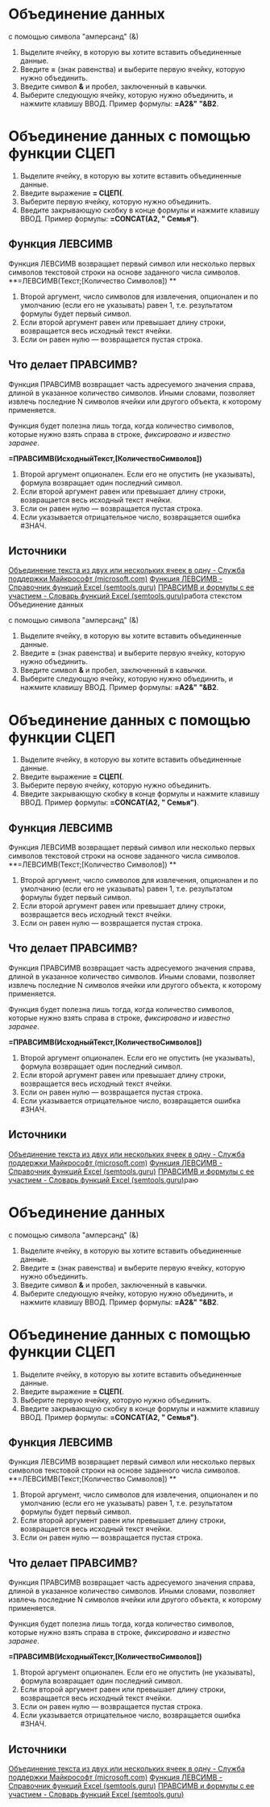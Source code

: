 # Объединение данных 

с помощью символа "амперсанд" (&)

1. Выделите ячейку, в которую вы хотите вставить объединенные данные.
2. Введите **=** (знак равенства) и выберите первую ячейку, которую нужно объединить.
3. Введите символ **&** и пробел, заключенный в кавычки.
4. Выберите следующую ячейку, которую нужно объединить, и нажмите клавишу ВВОД. Пример формулы: **=A2&" "&B2**.

# Объединение данных с помощью функции СЦЕП
1. Выделите ячейку, в которую вы хотите вставить объединенные данные.
2. Введите выражение **= СЦЕП(**.
3. Выберите первую ячейку, которую нужно объединить.
4. Введите закрывающую скобку в конце формулы и нажмите клавишу ВВОД. Пример формулы: **=CONCAT(A2, " Семья")**.

## Функция ЛЕВСИМВ
Функция ЛЕВСИМВ возвращает первый символ или несколько первых символов текстовой строки на основе заданного числа символов.
 **=ЛЕВСИМВ(Текст;[Количество Символов]) **
1. Второй аргумент, число символов для извлечения, опционален и по умолчанию (если его не указывать) равен 1, т.е. результатом формулы будет первый символ.
2. Если второй аргумент равен или превышает длину строки, возвращается весь исходный текст ячейки.
3. Если он равен нулю — возвращается пустая строка.

## Что делает ПРАВСИМВ?
Функция ПРАВСИМВ возвращает часть адресуемого значения справа, длиной в указанное количество символов. Иными словами, позволяет извлечь последние N символов ячейки или другого объекта, к которому применяется.

Функция будет полезна лишь тогда, когда количество символов, которые нужно взять справа в строке, _фиксировано и известно заранее_.

**=ПРАВСИМВ(ИсходныйТекст,[КоличествоСимволов])**

1. Второй аргумент опционален. Если его не опустить (не указывать), формула возвращает один последний символ.
2. Если второй аргумент равен или превышает длину строки, возвращается весь исходный текст ячейки.
3. Если он равен нулю — возвращается пустая строка.
4. Если указывается отрицательное число, возвращается ошибка #ЗНАЧ.

## Источники
[Объединение текста из двух или нескольких ячеек в одну - Служба поддержки Майкрософт (microsoft.com)](https://support.microsoft.com/ru-ru/office/%D0%BE%D0%B1%D1%8A%D0%B5%D0%B4%D0%B8%D0%BD%D0%B5%D0%BD%D0%B8%D0%B5-%D1%82%D0%B5%D0%BA%D1%81%D1%82%D0%B0-%D0%B8%D0%B7-%D0%B4%D0%B2%D1%83%D1%85-%D0%B8%D0%BB%D0%B8-%D0%BD%D0%B5%D1%81%D0%BA%D0%BE%D0%BB%D1%8C%D0%BA%D0%B8%D1%85-%D1%8F%D1%87%D0%B5%D0%B5%D0%BA-%D0%B2-%D0%BE%D0%B4%D0%BD%D1%83-81ba0946-ce78-42ed-b3c3-21340eb164a6)
[Функция ЛЕВСИМВ - Справочник функций Excel (semtools.guru)](https://semtools.guru/ru/excel-functions/left/#:~:text=%D0%92%D0%BE%D0%B7%D0%B2%D1%80%D0%B0%D1%89%D0%B0%D0%B5%D1%82%20%D0%BF%D0%B5%D1%80%D0%B2%D1%8B%D0%B5%20N%20%D1%81%D0%B8%D0%BC%D0%B2%D0%BE%D0%BB%D0%BE%D0%B2%20%D1%82%D0%B5%D0%BA%D1%81%D1%82%D0%B0,%D0%BD%D1%83%D0%BB%D1%8E%20%E2%80%94%20%D0%B2%D0%BE%D0%B7%D0%B2%D1%80%D0%B0%D1%89%D0%B0%D0%B5%D1%82%D1%81%D1%8F%20%D0%BF%D1%83%D1%81%D1%82%D0%B0%D1%8F%20%D1%81%D1%82%D1%80%D0%BE%D0%BA%D0%B0)
[ПРАВСИМВ и формулы с ее участием - Словарь функций Excel (semtools.guru)](https://semtools.guru/ru/excel-functions/right/)работа стекстом
Объединение данных 

с помощью символа "амперсанд" (&)

1. Выделите ячейку, в которую вы хотите вставить объединенные данные.
2. Введите **=** (знак равенства) и выберите первую ячейку, которую нужно объединить.
3. Введите символ **&** и пробел, заключенный в кавычки.
4. Выберите следующую ячейку, которую нужно объединить, и нажмите клавишу ВВОД. Пример формулы: **=A2&" "&B2**.

# Объединение данных с помощью функции СЦЕП
1. Выделите ячейку, в которую вы хотите вставить объединенные данные.
2. Введите выражение **= СЦЕП(**.
3. Выберите первую ячейку, которую нужно объединить.
4. Введите закрывающую скобку в конце формулы и нажмите клавишу ВВОД. Пример формулы: **=CONCAT(A2, " Семья")**.

## Функция ЛЕВСИМВ
Функция ЛЕВСИМВ возвращает первый символ или несколько первых символов текстовой строки на основе заданного числа символов.
 **=ЛЕВСИМВ(Текст;[Количество Символов]) **
1. Второй аргумент, число символов для извлечения, опционален и по умолчанию (если его не указывать) равен 1, т.е. результатом формулы будет первый символ.
2. Если второй аргумент равен или превышает длину строки, возвращается весь исходный текст ячейки.
3. Если он равен нулю — возвращается пустая строка.

## Что делает ПРАВСИМВ?
Функция ПРАВСИМВ возвращает часть адресуемого значения справа, длиной в указанное количество символов. Иными словами, позволяет извлечь последние N символов ячейки или другого объекта, к которому применяется.

Функция будет полезна лишь тогда, когда количество символов, которые нужно взять справа в строке, _фиксировано и известно заранее_.

**=ПРАВСИМВ(ИсходныйТекст,[КоличествоСимволов])**

1. Второй аргумент опционален. Если его не опустить (не указывать), формула возвращает один последний символ.
2. Если второй аргумент равен или превышает длину строки, возвращается весь исходный текст ячейки.
3. Если он равен нулю — возвращается пустая строка.
4. Если указывается отрицательное число, возвращается ошибка #ЗНАЧ.

## Источники
[Объединение текста из двух или нескольких ячеек в одну - Служба поддержки Майкрософт (microsoft.com)](https://support.microsoft.com/ru-ru/office/%D0%BE%D0%B1%D1%8A%D0%B5%D0%B4%D0%B8%D0%BD%D0%B5%D0%BD%D0%B8%D0%B5-%D1%82%D0%B5%D0%BA%D1%81%D1%82%D0%B0-%D0%B8%D0%B7-%D0%B4%D0%B2%D1%83%D1%85-%D0%B8%D0%BB%D0%B8-%D0%BD%D0%B5%D1%81%D0%BA%D0%BE%D0%BB%D1%8C%D0%BA%D0%B8%D1%85-%D1%8F%D1%87%D0%B5%D0%B5%D0%BA-%D0%B2-%D0%BE%D0%B4%D0%BD%D1%83-81ba0946-ce78-42ed-b3c3-21340eb164a6)
[Функция ЛЕВСИМВ - Справочник функций Excel (semtools.guru)](https://semtools.guru/ru/excel-functions/left/#:~:text=%D0%92%D0%BE%D0%B7%D0%B2%D1%80%D0%B0%D1%89%D0%B0%D0%B5%D1%82%20%D0%BF%D0%B5%D1%80%D0%B2%D1%8B%D0%B5%20N%20%D1%81%D0%B8%D0%BC%D0%B2%D0%BE%D0%BB%D0%BE%D0%B2%20%D1%82%D0%B5%D0%BA%D1%81%D1%82%D0%B0,%D0%BD%D1%83%D0%BB%D1%8E%20%E2%80%94%20%D0%B2%D0%BE%D0%B7%D0%B2%D1%80%D0%B0%D1%89%D0%B0%D0%B5%D1%82%D1%81%D1%8F%20%D0%BF%D1%83%D1%81%D1%82%D0%B0%D1%8F%20%D1%81%D1%82%D1%80%D0%BE%D0%BA%D0%B0)
[ПРАВСИМВ и формулы с ее участием - Словарь функций Excel (semtools.guru)](https://semtools.guru/ru/excel-functions/right/)раю
# Объединение данных 
с помощью символа "амперсанд" (&)

1. Выделите ячейку, в которую вы хотите вставить объединенные данные.
2. Введите **=** (знак равенства) и выберите первую ячейку, которую нужно объединить.
3. Введите символ **&** и пробел, заключенный в кавычки.
4. Выберите следующую ячейку, которую нужно объединить, и нажмите клавишу ВВОД. Пример формулы: **=A2&" "&B2**.

# Объединение данных с помощью функции СЦЕП
1. Выделите ячейку, в которую вы хотите вставить объединенные данные.
2. Введите выражение **= СЦЕП(**.
3. Выберите первую ячейку, которую нужно объединить.
4. Введите закрывающую скобку в конце формулы и нажмите клавишу ВВОД. Пример формулы: **=CONCAT(A2, " Семья")**.

## Функция ЛЕВСИМВ
Функция ЛЕВСИМВ возвращает первый символ или несколько первых символов текстовой строки на основе заданного числа символов.
 **=ЛЕВСИМВ(Текст;[Количество Символов]) **
1. Второй аргумент, число символов для извлечения, опционален и по умолчанию (если его не указывать) равен 1, т.е. результатом формулы будет первый символ.
2. Если второй аргумент равен или превышает длину строки, возвращается весь исходный текст ячейки.
3. Если он равен нулю — возвращается пустая строка.

## Что делает ПРАВСИМВ?
Функция ПРАВСИМВ возвращает часть адресуемого значения справа, длиной в указанное количество символов. Иными словами, позволяет извлечь последние N символов ячейки или другого объекта, к которому применяется.

Функция будет полезна лишь тогда, когда количество символов, которые нужно взять справа в строке, _фиксировано и известно заранее_.

**=ПРАВСИМВ(ИсходныйТекст,[КоличествоСимволов])**

1. Второй аргумент опционален. Если его не опустить (не указывать), формула возвращает один последний символ.
2. Если второй аргумент равен или превышает длину строки, возвращается весь исходный текст ячейки.
3. Если он равен нулю — возвращается пустая строка.
4. Если указывается отрицательное число, возвращается ошибка #ЗНАЧ.

## Источники
[Объединение текста из двух или нескольких ячеек в одну - Служба поддержки Майкрософт (microsoft.com)](https://support.microsoft.com/ru-ru/office/%D0%BE%D0%B1%D1%8A%D0%B5%D0%B4%D0%B8%D0%BD%D0%B5%D0%BD%D0%B8%D0%B5-%D1%82%D0%B5%D0%BA%D1%81%D1%82%D0%B0-%D0%B8%D0%B7-%D0%B4%D0%B2%D1%83%D1%85-%D0%B8%D0%BB%D0%B8-%D0%BD%D0%B5%D1%81%D0%BA%D0%BE%D0%BB%D1%8C%D0%BA%D0%B8%D1%85-%D1%8F%D1%87%D0%B5%D0%B5%D0%BA-%D0%B2-%D0%BE%D0%B4%D0%BD%D1%83-81ba0946-ce78-42ed-b3c3-21340eb164a6)
[Функция ЛЕВСИМВ - Справочник функций Excel (semtools.guru)](https://semtools.guru/ru/excel-functions/left/#:~:text=%D0%92%D0%BE%D0%B7%D0%B2%D1%80%D0%B0%D1%89%D0%B0%D0%B5%D1%82%20%D0%BF%D0%B5%D1%80%D0%B2%D1%8B%D0%B5%20N%20%D1%81%D0%B8%D0%BC%D0%B2%D0%BE%D0%BB%D0%BE%D0%B2%20%D1%82%D0%B5%D0%BA%D1%81%D1%82%D0%B0,%D0%BD%D1%83%D0%BB%D1%8E%20%E2%80%94%20%D0%B2%D0%BE%D0%B7%D0%B2%D1%80%D0%B0%D1%89%D0%B0%D0%B5%D1%82%D1%81%D1%8F%20%D0%BF%D1%83%D1%81%D1%82%D0%B0%D1%8F%20%D1%81%D1%82%D1%80%D0%BE%D0%BA%D0%B0)
[ПРАВСИМВ и формулы с ее участием - Словарь функций Excel (semtools.guru)](https://semtools.guru/ru/excel-functions/right/)